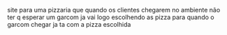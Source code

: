 site para uma pizzaria que quando os clientes chegarem no ambiente não ter q esperar um garcom ja vai logo escolhendo as pizza para quando o garcom chegar ja ta com a pizza escolhida 
